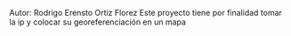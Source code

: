 Autor: Rodrigo Erensto Ortiz Florez
Este proyecto tiene por finalidad tomar la ip y colocar su georeferenciación en un mapa
